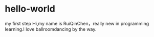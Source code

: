 # hello-world
my first step
Hi,my name is RuiQinChen，really new in programming learning.I love ballroomdancing by the way.
